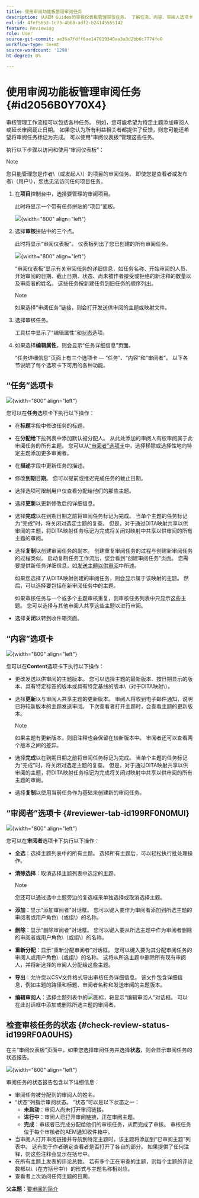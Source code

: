 ```yaml
---
title: 使用审阅功能板管理审阅任务
description: 从AEM Guides的审核仪表板管理审核任务。 了解任务、内容、审阅人选项卡下的执行操作，并检查审阅任务的状态。
exl-id: 4fef5653-1c73-4b68-adf2-b24145555142
feature: Reviewing
role: User
source-git-commit: ae36a7fdff6ae147619340aa3a3d2bb6c7774fe0
workflow-type: tm+mt
source-wordcount: '1298'
ht-degree: 0%

---
```


# 使用审阅功能板管理审阅任务 {#id2056B0Y70X4}

审核管理工作流程可以包括各种任务。 例如，您可能希望为特定主题添加审阅人或延长审阅截止日期。 如果您认为所有利益相关者都提供了反馈，则您可能还希望将审阅任务标记为完成。 可以使用“审阅仪表板”管理这些任务。

执行以下步骤以访问和使用“审阅仪表板”：

>[!NOTE]
>
> 您只能管理您是作者\（或发起人\）的项目的审阅任务。 即使您是查看者或发布者\（用户\），您也无法访问任何项目任务。

1. 在&#x200B;**项目**&#x200B;控制台中，选择要管理的审阅项目。

   此时将显示一个带有任务拼贴的“项目”面板。

   ![](images/review-management.png){width="800" align="left"}

1. 选择&#x200B;**审核**&#x200B;拼贴中的三个点。

   此时将显示“审阅仪表板”。 仪表板列出了您已创建的所有审阅任务。

   ![](images/review-dashboard.png){width="800" align="left"}

   “审阅仪表板”显示有关审阅任务的详细信息，如任务名称、开始审阅的人员、开始审阅的日期、截止日期、状态、尚未被作者接受或拒绝的新注释的数量以及审阅者的姓名。 这些任务按新建任务到旧任务的顺序列出。

   >[!NOTE]
   >
   > 如果选择“审阅任务”链接，则会打开发送供审阅的主题或映射文件。

1. 选择审核任务。

   工具栏中显示了“编辑属性”和[状态](#check-review-status-id199RF0A0UHS)选项。

1. 如果选择&#x200B;**编辑属性**，则会显示“任务详细信息”页面。

   “任务详细信息”页面上有三个选项卡 — “任务”、“内容”和“审阅者”。 以下各节说明了每个选项卡下可用的各种功能。


## “任务”选项卡

![](images/review-task-page.png){width="800" align="left"}

您可以在&#x200B;**任务**&#x200B;选项卡下执行以下操作：

- 在&#x200B;**标题**&#x200B;字段中修改任务的标题。
- 在&#x200B;**分配给**&#x200B;下拉列表中添加默认被分配人。 从此处添加的审阅人有权审阅属于此审阅任务的所有主题。 您可以从[“审阅者”选项卡](#reviewer-tab-id199RF0N0MUI)中，选择移除或选择性地向特定主题添加更多审阅者。
- 在&#x200B;**描述**&#x200B;字段中更新任务的描述。
- 修改&#x200B;**到期日期**。 您可以提前或推迟完成任务的截止日期。
- 选择选项可限制用户仅查看分配给他们的那些主题。
- 选择&#x200B;**更新**&#x200B;以更新修改后的详细信息。
- 选择&#x200B;**完成**&#x200B;以在到期日期之前将审阅任务标记为完成。 当单个主题的任务标记为“完成”时，将关闭对选定主题的复查。 但是，对于通过DITA映射共享以供审阅的主题，将DITA映射任务标记为完成将关闭对映射中共享以供审阅的所有主题的审阅。
- 选择&#x200B;**复制**&#x200B;以创建审阅任务的副本。 创建重复审阅任务的过程与创建新审阅任务的过程类似。 启动复制任务工作流后，您会看到“创建审阅任务”页面。 您需要提供新任务详细信息，如[发送主题以供审阅](review-send-topics-for-review.md#)中所述。

  如果您选择了从DITA映射创建的审阅任务，则会显示属于该映射的主题。 然后，可以选择要包括在新审阅任务中的主题。

  如果审核任务与一个或多个主题审核重复，则审核任务列表中只显示这些主题。 您可以选择与其他审阅人共享这些主题以进行审阅。

- 选择&#x200B;**关闭**&#x200B;以转到收件箱页面。

## “内容”选项卡

![](images/review-content-page.png){width="800" align="left"}

您可以在&#x200B;**Content**&#x200B;选项卡下执行以下操作：

- 更改发送以供审阅的主题版本。 您可以选择主题的最新版本、按日期显示的版本、具有特定标签的版本或具有特定基线的版本\（对于DITA映射\）。

- 选择&#x200B;**更新**&#x200B;以与审阅人共享主题的更新版本。 审阅人将收到电子邮件通知，说明已将较新版本的主题发送审阅。 下次查看者打开主题时，会查看主题的更新版本。

  >[!NOTE]
  >
  > 如果主题有更新版本，则旧注释也会保留在较新版本中。 审阅者还可以查看两个版本之间的差异。

- 选择&#x200B;**完成**&#x200B;以在到期日期之前将审阅任务标记为完成。 当单个主题的任务标记为“完成”时，将关闭对选定主题的复查。 但是，对于通过DITA映射共享以供审阅的主题，将DITA映射任务标记为完成将关闭对映射中共享以供审阅的所有主题的审阅。

- 选择&#x200B;**复制**&#x200B;以使用当前任务作为基础来创建新的审阅任务。


## “审阅者”选项卡 {#reviewer-tab-id199RF0N0MUI}

![](images/reviewers-tab.png){width="800" align="left"}

您可以在&#x200B;**审阅者**&#x200B;选项卡下执行以下操作：

- **全选**：选择主题列表中的所有主题。 选择所有主题后，可以轻松执行批处理操作。
- **清除选择**：取消选择主题列表中选定的主题。

  >[!NOTE]
  >
  > 您还可以通过选中主题旁边的复选框来单独选择或取消选择主题。

- **添加**：显示“添加审阅者”对话框。 您可以键入要作为审阅者添加到所选主题的审阅者或用户角色\（或组\）的名称。
- **删除**：显示“删除审阅者”对话框。 您可以键入要从所选主题中作为审阅者删除的审阅者或用户角色\（或组\）的名称。
- **重新分配**：显示“重新分配审阅者”对话框。 您可以键入要为其分配审阅任务的审阅人或用户角色\（或组\）的名称。 这将从所选主题中删除所有现有审阅人，并将新选择的审阅人分配给这些主题。
- **导出**：允许您以CSV文件格式导出审核任务详细信息。 该文件包含详细信息，例如主题的路径和标题、审阅者名称和发送审阅的主题版本。
- **编辑审阅人**：选择主题列表中的![](images/edit_pencil_icon.svg)图标，将显示“编辑审阅人”对话框。 可以在此对话框中添加或删除所选主题的审阅者。

## 检查审核任务的状态 {#check-review-status-id199RF0A0UHS}

在主“审阅仪表板”页面中，如果您选择审阅任务并选择&#x200B;**状态**，则会显示审阅任务的状态报告。

![](images/review-status-report.png){width="800" align="left"}

审阅任务的状态报告包含以下详细信息：

- 审阅任务被分配到的审阅人的姓名。
- “状态”列指示审阅状态。 “状态”可以是以下状态之一：
   - **未启动**：审阅人尚未打开审阅链接。
   - **进行中**：审阅人已打开审阅链接，正在审阅主题。
   - **完成**：审核者已完成分配给他们的审核任务，从而完成了审核。 审核任务位于每个审核者的AEM通知收件箱中。
- 当审阅人打开审阅链接并导航到特定主题时，该主题将添加到“已审阅主题”列表中。 这有助于作者确定查看者是否打开了各自的部分。 如果提供了任何注释，则这些注释会显示在括号中。
- 在所有主题上发表的评论总数。 若有多个正在审查的主题，则每个主题的评论数都以\（在方括号中\）的形式与主题名称相对应。
- 查看者上次访问任何主题的日期。

**父主题：**[&#x200B;要审阅的简介](review.md)
